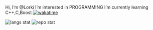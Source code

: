 Hi, I’m @Lorki
I’m interested in PROGRAMMING
I’m currently learning C++,C,Boost
[![wakatime](https://wakatime.com/badge/user/3aa1301f-9dfd-4543-bcdf-91d0911648d2.svg)](https://wakatime.com/@3aa1301f-9dfd-4543-bcdf-91d0911648d2)

![langs stat](https://github-readme-stats.vercel.app/api/top-langs/?username=LorkiNikita&theme=dark&langs_count=10&layout=compact&border_color=000000&bg_color=101010)
![repo stat](https://github-readme-stats.vercel.app/api?username=LorkiNikita&theme=dark&show_icons=true&count_private=true&count_private=true&border_color=000000&bg_color=101010)

